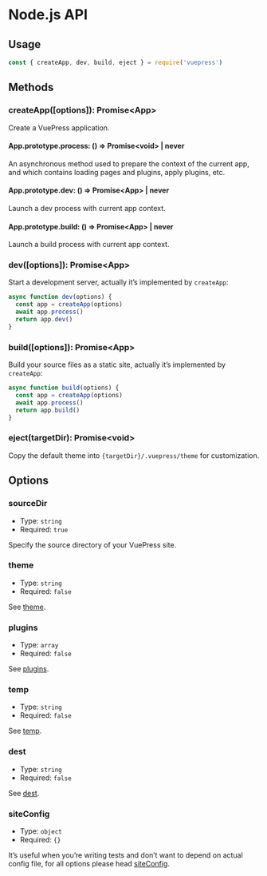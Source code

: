 # Node.js API

## Usage

```js
const { createApp, dev, build, eject } = require('vuepress')
```

## Methods

### createApp(\[options]): Promise\<App>

Create a VuePress application.

#### App.prototype.process: () => Promise\<void> | never

An asynchronous method used to prepare the context of the current app, and which contains loading pages and plugins, apply plugins, etc.

#### App.prototype.dev: () => Promise\<App> | never

Launch a dev process with current app context.

#### App.prototype.build: () => Promise\<App> | never

Launch a build process with current app context.

### dev(\[options]): Promise\<App>

Start a development server, actually it’s implemented by `createApp`:

```js
async function dev(options) {
  const app = createApp(options)
  await app.process()
  return app.dev()
}
```

### build(\[options]): Promise\<App>

Build your source files as a static site, actually it’s implemented by `createApp`:

```js
async function build(options) {
  const app = createApp(options)
  await app.process()
  return app.build()
}
```

### eject(targetDir): Promise\<void>

Copy the default theme into `{targetDir}/.vuepress/theme` for customization.

## Options

### sourceDir

- Type: `string`
- Required: `true`

Specify the source directory of your VuePress site.

### theme

- Type: `string`
- Required: `false`

See [theme](../config/README.md#theme).

### plugins

- Type: `array`
- Required: `false`

See [plugins](../config/README.md#plugins).

### temp

- Type: `string`
- Required: `false`

See [temp](../config/README.md#temp).

### dest

- Type: `string`
- Required: `false`

See [dest](../config/README.md#dest).

### siteConfig

- Type: `object`
- Required: `{}`

It’s useful when you’re writing tests and don’t want to depend on actual config file, for all options please head [siteConfig](../config/README.md).
